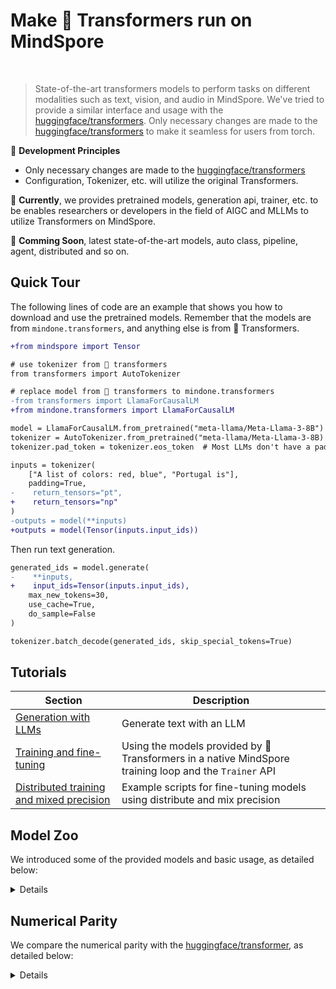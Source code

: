 # Make 🤗 Transformers run on MindSpore

<br>

> State-of-the-art transformers models to perform tasks on different modalities such as text, vision, 
> and audio in MindSpore. We've tried to provide a similar interface and usage with the 
> [huggingface/transformers](https://github.com/huggingface/transformers). Only necessary changes are made to 
> the [huggingface/transformers](https://github.com/huggingface/transformers) to make it seamless for users from torch.

🤗 **Development Principles**

- Only necessary changes are made to the [huggingface/transformers](https://github.com/huggingface/transformers)
- Configuration, Tokenizer, etc. will utilize the original Transformers.

🤗 **Currently**, 
we provides pretrained models, generation api, trainer, etc. 
to be enables researchers or developers in the field of AIGC and MLLMs to utilize Transformers on MindSpore. 

🤗 **Comming Soon**, 
latest state-of-the-art models, auto class, pipeline, agent, distributed and so on.


## Quick Tour

The following lines of code are an example that shows you how to download and use the pretrained models.
Remember that the models are from `mindone.transformers`, and anything else is from 🤗 Transformers.

```diff
+from mindspore import Tensor

# use tokenizer from 🤗 transformers
from transformers import AutoTokenizer

# replace model from 🤗 transformers to mindone.transformers
-from transformers import LlamaForCausalLM
+from mindone.transformers import LlamaForCausalLM

model = LlamaForCausalLM.from_pretrained("meta-llama/Meta-Llama-3-8B")
tokenizer = AutoTokenizer.from_pretrained("meta-llama/Meta-Llama-3-8B)
tokenizer.pad_token = tokenizer.eos_token  # Most LLMs don't have a pad token by default

inputs = tokenizer(
    ["A list of colors: red, blue", "Portugal is"],
    padding=True,
-    return_tensors="pt",
+    return_tensors="np"
)
-outputs = model(**inputs)
+outputs = model(Tensor(inputs.input_ids))
```

Then run text generation.

```diff
generated_ids = model.generate(
-    **inputs,
+    input_ids=Tensor(inputs.input_ids),
    max_new_tokens=30,
    use_cache=True,
    do_sample=False
)

tokenizer.batch_decode(generated_ids, skip_special_tokens=True)
```


## Tutorials

| Section                                                                                              | Description                                                                                            |
|------------------------------------------------------------------------------------------------------|--------------------------------------------------------------------------------------------------------|
| [Generation with LLMs](../../docs/transformers/tutorials/generation.md)                              | Generate text with an LLM                                                                              |
| [Training and fine-tuning](../../docs/transformers/tutorials/finetune.md)                            | Using the models provided by 🤗 Transformers in a native MindSpore training loop and the `Trainer` API |
| [Distributed training and mixed precision](../../docs/transformers/tutorials/finetune_distribute.md) | Example scripts for fine-tuning models using distribute and mix precision                              |


## Model Zoo

We introduced some of the provided models and basic usage, as detailed below:

<details onclose>

### CLIP

The CLIP model was proposed in [Learning Transferable Visual Models From Natural Language Supervision](https://arxiv.org/abs/2103.00020) by
Alec Radford, Jong Wook Kim, Chris Hallacy, Aditya Ramesh, Gabriel Goh, Sandhini Agarwal, Girish Sastry, Amanda Askell, Pamela Mishkin, Jack Clark, Gretchen Krueger, Ilya Sutskever.
CLIP (Contrastive Language-Image Pre-Training) is a neural network trained on a variety of (image, text) pairs.
It can be instructed in natural language to predict the most relevant text snippet, given an image, without directly optimizing for the task, similarly to the zero-shot capabilities of GPT-2 and 3.

We have tested the following pretrained weights from huggingface hub. Any other pretrained weights of CLIP model probably also works.

#### OpenAI & LAION

- [openai/clip-vit-large-patch14](https://huggingface.co/openai/clip-vit-large-patch14)
- [laion/CLIP-ViT-H-14-laion2B-s32B-b79K](https://huggingface.co/laion/CLIP-ViT-H-14-laion2B-s32B-b79K)
- [laion/CLIP-ViT-bigG-14-laion2B-39B-b160k](https://huggingface.co/laion/CLIP-ViT-bigG-14-laion2B-39B-b160k)

```python
from mindspore import Tensor
from transformers import CLIPTokenizer
from mindone.transformers import CLIPTextModel

MODEL_NAME = "choose-one-from-the-above-list"
model = CLIPTextModel.from_pretrained(MODEL_NAME)
tokenizer = CLIPTokenizer.from_pretrained(MODEL_NAME)

text_inputs = tokenizer(["a photo of a cat", "a photo of a dog"], padding=True, return_tensors="np")
text_outputs = model(Tensor(text_inputs.input_ids))
```

#### Stable Diffusion 2.1

[stabilityai/stable-diffusion-2-1](https://huggingface.co/stabilityai/stable-diffusion-2-1) is a model that can be used to generate and modify images based on text prompts.
It is a [Latent Diffusion Model](https://arxiv.org/abs/2112.10752) that uses a fixed, pretrained text encoder ([OpenCLIP-ViT/H](https://github.com/mlfoundations/open_clip)).

```python
from mindspore import Tensor
from transformers import CLIPTokenizer
from mindone.transformers import CLIPTextModel

MODEL_NAME="stabilityai/stable-diffusion-2-1"
tokenizer = CLIPTokenizer.from_pretrained(MODEL_NAME, subfolder="tokenizer")
text_encoder = CLIPTextModel.from_pretrained(MODEL_NAME, subfolder="text_encoder")
text_inputs = tokenizer(
    ["a photo of a cat", "a photo of a dog"],
    max_length=tokenizer.model_max_length,
    padding="max_length",
    truncation=True,
    return_tensors="np",
)
encoder_hidden_states = text_encoder(Tensor(text_inputs.input_ids))[0]
```

#### Stable Diffusion XL

[stabilityai/stable-diffusion-xl-base-1.0](https://huggingface.co/stabilityai/stable-diffusion-xl-base-1.0) is a model that can be used to generate and modify images based on text prompts.
It is a [Latent Diffusion Model](https://arxiv.org/abs/2112.10752) that uses two fixed, pretrained text encoders ([OpenCLIP-ViT/G](https://github.com/mlfoundations/open_clip) and [CLIP-ViT/L](https://github.com/openai/CLIP)).

```python
from mindspore import Tensor
from transformers import AutoTokenizer
from mindone.transformers import CLIPTextModel, CLIPTextModelWithProjection

MODEL_NAME = "stabilityai/stable-diffusion-xl-base-1.0"
tokenizer_one = AutoTokenizer.from_pretrained(MODEL_NAME, subfolder="tokenizer", use_fast=False)
tokenizer_two = AutoTokenizer.from_pretrained(MODEL_NAME, subfolder="tokenizer_2", use_fast=False)
text_encoder_one = CLIPTextModel.from_pretrained(MODEL_NAME, subfolder="text_encoder")
text_encoder_two = CLIPTextModelWithProjection.from_pretrained(MODEL_NAME, subfolder="text_encoder_2")

for tokenizer, text_encoder in zip([tokenizer_one, tokenizer_two], [text_encoder_one, text_encoder_two]):
    text_inputs = tokenizer(
        ["a photo of a cat", "a photo of a dog"],
        padding="max_length",
        max_length=tokenizer.model_max_length,
        truncation=True,
        return_tensors="np",
    )
    text_input_ids = text_inputs.input_ids
    prompt_embeds = text_encoder(Tensor(text_input_ids), output_hidden_states=True)
```

### T5

The T5 model was presented in [Exploring the Limits of Transfer Learning with a Unified Text-to-Text Transformer](https://arxiv.org/pdf/1910.10683.pdf) by
Colin Raffel, Noam Shazeer, Adam Roberts, Katherine Lee, Sharan Narang, Michael Matena, Yanqi Zhou, Wei Li, Peter J. Liu.

We have tested the following pretrained weights from huggingface hub. Any other pretrained weights of T5 model probably also works.

#### google-t5/t5-small

[google-t5/t5-small](https://huggingface.co/google-t5/t5-small) is the checkpoint with 60 million parameters.
It can be used as an encoder-decoder architecture `T5Model`, or just the encoder part `T5Model.encoder`.

```python
from mindspore import Tensor
from transformers import AutoTokenizer
from mindone.transformers import T5Model

tokenizer = AutoTokenizer.from_pretrained("google-t5/t5-small")
model = T5Model.from_pretrained("google-t5/t5-small")

input_ids = tokenizer(
     "Studies have been shown that owning a dog is good for you", return_tensors="np"
).input_ids  # Batch size 1
decoder_input_ids = tokenizer("Studies show that", return_tensors="np").input_ids  # Batch size 1

# preprocess: Prepend decoder_input_ids with start token which is pad token for T5Model.
# This is not needed for T5ForConditionalGeneration as it does this internally using labels arg.
decoder_input_ids = model._shift_right(Tensor(decoder_input_ids))

# forward pass
outputs = model(input_ids=Tensor(input_ids), decoder_input_ids=decoder_input_ids)
last_hidden_states = outputs[0]
encoder_outputs = outputs[1]
```

#### DeepFloyd/t5-v1_1-xxl

[DeepFloyd/t5-v1_1-xxl](https://huggingface.co/DeepFloyd/t5-v1_1-xxl) is an instance of `T5EncoderModel`, which only has the encoder part.

```python
from mindspore import Tensor
from transformers import AutoTokenizer
from mindone.transformers import T5EncoderModel

tokenizer = AutoTokenizer.from_pretrained("DeepFloyd/t5-v1_1-xxl", revision="refs/pr/3")
model = T5EncoderModel.from_pretrained("DeepFloyd/t5-v1_1-xxl", revision="refs/pr/3")
input_ids = tokenizer(
     "Studies have been shown that owning a dog is good for you", return_tensors="np"
).input_ids  # Batch size 1
outputs = model(input_ids=Tensor(input_ids))
encoder_outputs = outputs
```

#### google/flan-t5-large

If you already know T5, [google/flan-t5-large](https://huggingface.co/google/flan-t5-large) is just better at everything. For the same number of parameters, these models have been fine-tuned on more than 1000 additional tasks covering also more languages.

```python
from mindspore import Tensor
from transformers import AutoTokenizer
from mindone.transformers import T5ForConditionalGeneration

tokenizer = AutoTokenizer.from_pretrained("google/flan-t5-large")
model = T5ForConditionalGeneration.from_pretrained("google/flan-t5-large")

input_ids = tokenizer("The <extra_id_0> walks in <extra_id_1> park", return_tensors="np").input_ids
labels = tokenizer("<extra_id_0> cute dog <extra_id_1> the <extra_id_2>", return_tensors="np").input_ids
outputs = model(input_ids=Tensor(input_ids), labels=Tensor(labels))
logits = outputs[0]
encoder_outputs = outputs[1]
```

</details>


## Numerical Parity

We compare the numerical parity with the [huggingface/transformer](https://github.com/huggingface/transformers), as detailed below:

<details onclose>

MindSpore 2.2/2.3 @ Ascend **_vs._** Pytorch 2.2 @ CPU(aarch64)

Error Formula: `max(abs(ms-pt)) / mean(abs(pt))`

### MindSpore 2.2.10

- PyNative Mode, FP16

| model                                          | diff   |
|------------------------------------------------|--------|
| openai/clip-vit-large-patch14                  | 0.0385 |
| stabilityai/stable-diffusion-2-1               | 0.0272 |
| stabilityai/stable-diffusion-xl-base-1.0(H)    | 0.0212 |
| stabilityai/stable-diffusion-xl-base-1.0(bigG) | 0.0233 |
| google-t5/t5-small                             | 0.0488 |
| DeepFloyd/t5-v1_1-xxl                          | 0.0480 |
| google/flan-t5-large                           | 0.0032 |

- PyNative Mode, FP32

| model                                          | diff   |
|------------------------------------------------|--------|
| openai/clip-vit-large-patch14                  | 0.0062 |
| stabilityai/stable-diffusion-2-1               | 0.0053 |
| stabilityai/stable-diffusion-xl-base-1.0(H)    | 0.0030 |
| stabilityai/stable-diffusion-xl-base-1.0(bigG) | 0.0023 |
| google-t5/t5-small                             | 0.0466 |
| DeepFloyd/t5-v1_1-xxl                          | 0.0349 |
| google/flan-t5-large                           | 0.0009 |

- Graph Mode, FP16

| model                                          | diff   |
|------------------------------------------------|--------|
| openai/clip-vit-large-patch14                  | 0.0385 |
| stabilityai/stable-diffusion-2-1               | 0.0340 |
| stabilityai/stable-diffusion-xl-base-1.0(H)    | 0.0151 |
| stabilityai/stable-diffusion-xl-base-1.0(bigG) | 0.0208 |
| google-t5/t5-small                             | N.A.   |
| DeepFloyd/t5-v1_1-xxl                          | N.A.   |
| google/flan-t5-large                           | N.A.   |

- Graph Mode, FP32

| model                                          | diff   |
|------------------------------------------------|--------|
| openai/clip-vit-large-patch14                  | 0.0186 |
| stabilityai/stable-diffusion-2-1               | 0.0084 |
| stabilityai/stable-diffusion-xl-base-1.0(H)    | 0.0059 |
| stabilityai/stable-diffusion-xl-base-1.0(bigG) | 0.0039 |
| google-t5/t5-small                             | N.A.   |
| DeepFloyd/t5-v1_1-xxl                          | N.A.   |
| google/flan-t5-large                           | N.A.   |

### MindSpore 2.3

- PyNative Mode, FP16

| model                                          | diff   |
|------------------------------------------------|--------|
| openai/clip-vit-large-patch14                  | 0.0385 |
| stabilityai/stable-diffusion-2-1               | 0.0272 |
| stabilityai/stable-diffusion-xl-base-1.0(H)    | 0.0212 |
| stabilityai/stable-diffusion-xl-base-1.0(bigG) | 0.0233 |
| google-t5/t5-small                             | 0.0636 |
| DeepFloyd/t5-v1_1-xxl                          | 0.0426 |
| google/flan-t5-large                           | 0.0025 |

- PyNative Mode, FP32

| model                                          | diff     |
|------------------------------------------------|----------|
| openai/clip-vit-large-patch14                  | 8.30E-05 |
| stabilityai/stable-diffusion-2-1               | 3.28E-05 |
| stabilityai/stable-diffusion-xl-base-1.0(H)    | 1.55E-05 |
| stabilityai/stable-diffusion-xl-base-1.0(bigG) | 1.38E-05 |
| google-t5/t5-small                             | 6.72E-05 |
| DeepFloyd/t5-v1_1-xxl                          | 1.40E-04 |
| google/flan-t5-large                           | 4.55E-06 |

- Graph Mode, FP16

| model                                          | diff   |
|------------------------------------------------|--------|
| openai/clip-vit-large-patch14                  | 0.0385 |
| stabilityai/stable-diffusion-2-1               | 0.0268 |
| stabilityai/stable-diffusion-xl-base-1.0(H)    | 0.0151 |
| stabilityai/stable-diffusion-xl-base-1.0(bigG) | 0.0258 |
| google-t5/t5-small                             | 0.0488 |
| DeepFloyd/t5-v1_1-xxl                          | 0.0918 |
| google/flan-t5-large                           | 0.0023 |

- Graph Mode, FP32

| model                                          | diff     |
|------------------------------------------------|----------|
| openai/clip-vit-large-patch14                  | 7.81E-05 |
| stabilityai/stable-diffusion-2-1               | 3.16E-05 |
| stabilityai/stable-diffusion-xl-base-1.0(H)    | 1.72E-05 |
| stabilityai/stable-diffusion-xl-base-1.0(bigG) | 1.75E-05 |
| google-t5/t5-small                             | 4.88E-05 |
| DeepFloyd/t5-v1_1-xxl                          | 9.84E-05 |
| google/flan-t5-large                           | 4.55E-06 |

</details>
